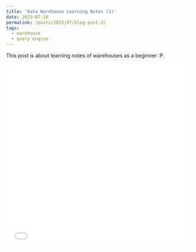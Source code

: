 ```yaml
---
title: 'Data Warehouse Learning Notes (1)'
date: 2023-07-18
permalink: /posts/2023/07/blog-post-2/
tags:
  - warehouse
  - query engine
---
```


This post is about learning notes of warehouses as a beginner :P.

<iframe src="/files/pdf/20230718_Data_Warehouse_Learning_Notes_1.pdf" width="100%" height="500" frameborder="no" border="0" marginwidth="0" marginheight="0"></iframe>
